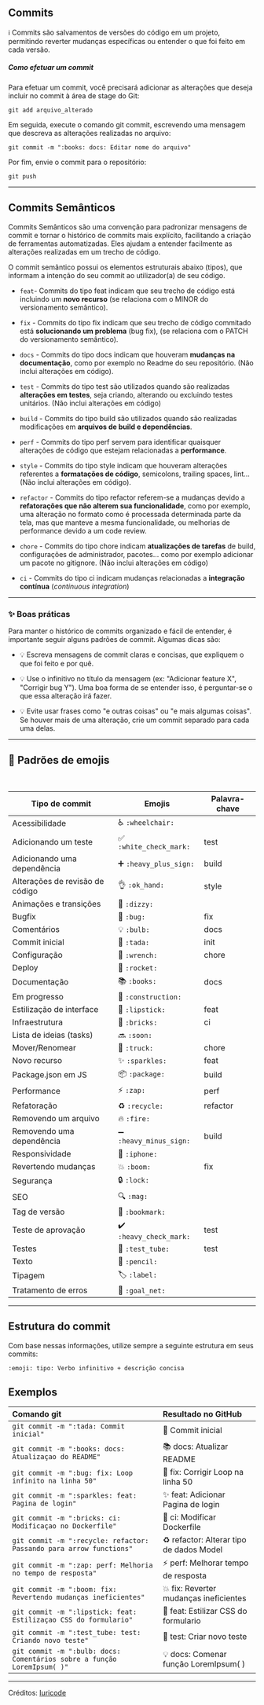 ## Commits

:information_source:  Commits são salvamentos de versões do código em um projeto, permitindo reverter mudanças específicas ou entender o que foi feito em cada versão.

##### Como efetuar um commit

Para efetuar um commit, você precisará adicionar as alterações que deseja incluir no commit à área de stage do Git:

```
git add arquivo_alterado
```

Em seguida, execute o comando git commit, escrevendo uma mensagem que descreva as alterações realizadas no arquivo:

```
git commit -m ":books: docs: Editar nome do arquivo"
```

Por fim, envie o commit para o repositório:

```
git push
```
<hr>

## Commits Semânticos

Commits Semânticos são uma convenção para padronizar mensagens de commit e tornar o histórico de commits mais explícito, facilitando a criação de ferramentas automatizadas. Eles ajudam a entender facilmente as alterações realizadas em um trecho de código.

O commit semântico possui os elementos estruturais abaixo (tipos), que informam a intenção do seu commit ao utilizador(a) de seu código.

  
- `feat`- Commits do tipo feat indicam que seu trecho de código está incluindo um **novo recurso** (se relaciona com o MINOR do versionamento semântico).

- `fix` - Commits do tipo fix indicam que seu trecho de código commitado está **solucionando um problema** (bug fix), (se relaciona com o PATCH do versionamento semântico).

- `docs` - Commits do tipo docs indicam que houveram **mudanças na documentação**, como por exemplo no Readme do seu repositório. (Não inclui alterações em código).

- `test` - Commits do tipo test são utilizados quando são realizadas **alterações em testes**, seja criando, alterando ou excluindo testes unitários. (Não inclui alterações em código)

- `build` - Commits do tipo build são utilizados quando são realizadas modificações em **arquivos de build e dependências**.

- `perf` - Commits do tipo perf servem para identificar quaisquer alterações de código que estejam relacionadas a **performance**.

- `style` - Commits do tipo style indicam que houveram alterações referentes a **formatações de código**, semicolons, trailing spaces, lint... (Não inclui alterações em código).

- `refactor` - Commits do tipo refactor referem-se a mudanças devido a **refatorações que não alterem sua funcionalidade**, como por exemplo, uma alteração no formato como é processada determinada parte da tela, mas que manteve a mesma funcionalidade, ou melhorias de performance devido a um code review.

- `chore` - Commits do tipo chore indicam **atualizações de tarefas** de build, configurações de administrador, pacotes... como por exemplo adicionar um pacote no gitignore. (Não inclui alterações em código)

- `ci` - Commits do tipo ci indicam mudanças relacionadas a **integração contínua** (_continuous integration_)
 

<hr>

### :sparkles:  Boas práticas 
Para manter o histórico de commits organizado e fácil de entender, é importante seguir alguns padrões de commit. Algumas dicas são:

* :bulb: Escreva mensagens de commit claras e concisas, que expliquem o que foi feito e por quê.

* :bulb: Use o infinitivo no título da mensagem (ex: "Adicionar feature X", "Corrigir bug Y"). Uma boa forma de se entender isso, é perguntar-se o que essa alteração irá fazer. 

* :bulb: Evite usar frases como "e outras coisas" ou "e mais algumas coisas". Se houver mais de uma alteração, crie um commit separado para cada uma delas.

<hr>

## 💈 Padrões de emojis
<br>

| Tipo de commit                  	| Emojis               	| Palavra-chave 	|
|---------------------------------	|----------------------	|---------------	|
| Acessibilidade                  	| ♿ `:wheelchair:`      	|               	|
| Adicionando um teste            	| ✅ `:white_check_mark:`	| test          	|
| Adicionando uma dependência     	| ➕ `:heavy_plus_sign:` 	| build         	|
| Alterações de revisão de código 	| 👌 `:ok_hand:`         	| style         	|
| Animações e transições          	| 💫 `:dizzy:`           	|               	|
| Bugfix                          	| 🐛 `:bug:`             	| fix           	|
| Comentários                     	| 💡 `:bulb:`            	| docs          	|
| Commit inicial                  	| 🎉 `:tada:`            	| init          	|
| Configuração                    	| 🔧 `:wrench:`          	| chore         	|
| Deploy                          	| 🚀 `:rocket:`          	|               	|
| Documentação                    	| 📚 `:books:`           	| docs          	|
| Em progresso                    	| 🚧 `:construction:`    	|               	|
| Estilização de interface        	| 💄 `:lipstick:`        	| feat          	|
| Infraestrutura                  	| 🧱 `:bricks:`          	| ci            	|
| Lista de ideias (tasks)         	| 🔜  `:soon:`           	|               	|
| Mover/Renomear                  	| 🚚 `:truck:`           	| chore         	|
| Novo recurso                    	| ✨ `:sparkles:`        	| feat          	|
| Package.json em JS              	| 📦 `:package:`         	| build         	|
| Performance                     	| ⚡ `:zap:`             	| perf          	|
| Refatoração                     	| ♻️ `:recycle:`         	| refactor      	|
| Removendo um arquivo            	| 🔥 `:fire:`            	|               	|
| Removendo uma dependência       	| ➖ `:heavy_minus_sign:`	| build         	|
| Responsividade                  	| 📱 `:iphone:`          	|               	|
| Revertendo mudanças             	| 💥 `:boom:`            	| fix           	|
| Segurança                       	| 🔒️ `:lock:`            	|               	|
| SEO                             	| 🔍️ `:mag:`             	|               	|
| Tag de versão                   	| 🔖 `:bookmark:`        	|               	|
| Teste de aprovação              	| ✔️ `:heavy_check_mark:`	| test          	|
| Testes                          	| 🧪 `:test_tube:`       	| test          	|
| Texto                           	| 📝 `:pencil:`          	|               	|
| Tipagem                         	| 🏷️ `:label:`           	|               	|
| Tratamento de erros             	| 🥅 `:goal_net:`        	|               	|


<hr>

## Estrutura do commit
Com base nessas informações, utilize sempre a seguinte estrutura em seus commits:

```
:emoji: tipo: Verbo infinitivo + descrição concisa
```

## Exemplos

| Comando git                                                           	| Resultado no GitHub                              	|
|:-----------------------------------------------------------------------	|:--------------------------------------------------	|
| `git commit -m ":tada: Commit inicial"`                                	| 🎉 Commit inicial                                 	|
| `git commit -m ":books: docs: Atualizaçao do README"`                  	| 📚 docs: Atualizar README                    		|
| `git commit -m ":bug: fix: Loop infinito na linha 50"`                 	| 🐛 fix: Corrigir Loop na linha 50                 	|
| `git commit -m ":sparkles: feat: Pagina de login"`                     	| ✨ feat: Adicionar Pagina de login                  	|
| `git commit -m ":bricks: ci: Modificaçao no Dockerfile"`               	| 🧱 ci: Modificar Dockerfile                  		|
| `git commit -m ":recycle: refactor: Passando para arrow functions"`    	| ♻️ refactor: Alterar tipo de dados Model        	|
| `git commit -m ":zap: perf: Melhoria no tempo de resposta"`            	| ⚡ perf: Melhorar tempo de resposta            		|
| `git commit -m ":boom: fix: Revertendo mudanças ineficientes"`         	| 💥 fix: Reverter mudanças ineficientes          	|
| `git commit -m ":lipstick: feat: Estilizaçao CSS do formulario"`       	| 💄 feat: Estilizar CSS do formulario            	|
| `git commit -m ":test_tube: test: Criando novo teste"`                 	| 🧪 test: Criar novo teste                       	|
| `git commit -m ":bulb: docs: Comentários sobre a função LoremIpsum( )"`	| 💡 docs: Comenar função LoremIpsum( ) 			|

<hr>

Créditos: [Iuricode](https://github.com/iuricode/padroes-de-commits)
